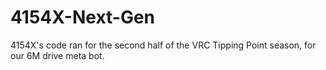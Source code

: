 # 4154X-Next-Gen

4154X's code ran for the second half of the VRC Tipping Point season, for our 6M drive meta bot.
